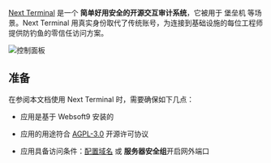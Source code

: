 [Next Terminal](https://next-terminal.typesafe.cn/) 是一个 **简单好用安全的开源交互审计系统**，它被用于 堡垒机  等场景。Next Terminal 用真实身份取代了传统账号，为连接到基础设施的每位工程师提供防钓鱼的零信任访问方案。


![控制面板](https://libs.websoft9.com/Websoft9/DocsPicture/zh/nexterminal/nexterminal-gui-websoft9.png)


## 准备

在参阅本文档使用 Next Terminal 时，需要确保如下几点：

- 应用是基于 Websoft9 安装的

- 应用的用途符合 [AGPL-3.0](https://opensource.org/licenses/AGPL-3.0) 开源许可协议

- 应用具备访问条件：[配置域名](./guide/appsetdomain) 或 **服务器安全组**开启网外端口